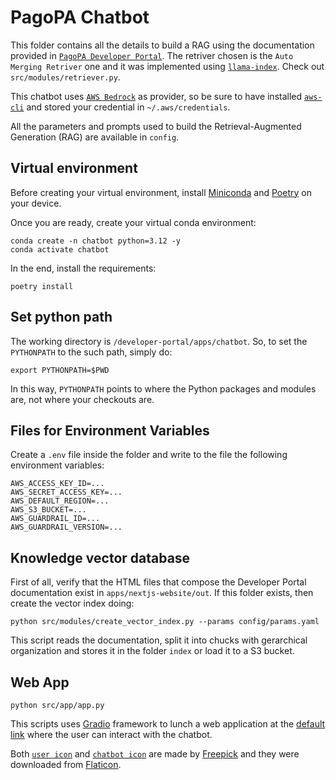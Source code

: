 # PagoPA Chatbot

This folder contains all the details to build a RAG using the documentation provided in [`PagoPA Developer Portal`](https://developer.pagopa.it/). The retriver chosen is the `Auto Merging Retriver` one and it was implemented using [`llama-index`](https://docs.llamaindex.ai/en/stable/). Check out `src/modules/retriever.py`.

This chatbot uses [`AWS Bedrock`](https://aws.amazon.com/bedrock/) as provider, so be sure to have installed [`aws-cli`](https://docs.aws.amazon.com/cli/latest/userguide/getting-started-install.html) and stored your credential in `~/.aws/credentials`.

All the parameters and prompts used to build the Retrieval-Augmented Generation (RAG) are available in `config`.

## Virtual environment

Before creating your virtual environment, install [Miniconda](https://docs.anaconda.com/miniconda/#quick-command-line-install) and [Poetry](https://python-poetry.org/docs/main#installation) on your device.

Once you are ready, create your virtual conda environment:

    conda create -n chatbot python=3.12 -y
    conda activate chatbot

In the end, install the requirements:

    poetry install

## Set python path

The working directory is `/developer-portal/apps/chatbot`. So, to set the `PYTHONPATH` to the such path, simply do:

    export PYTHONPATH=$PWD

In this way, `PYTHONPATH` points to where the Python packages and modules are, not where your checkouts are.

## Files for Environment Variables

Create a `.env` file inside the folder and write to the file the following environment variables:

    AWS_ACCESS_KEY_ID=...
    AWS_SECRET_ACCESS_KEY=...
    AWS_DEFAULT_REGION=...
    AWS_S3_BUCKET=...
    AWS_GUARDRAIL_ID=...
    AWS_GUARDRAIL_VERSION=...

## Knowledge vector database

First of all, verify that the HTML files that compose the Developer Portal documentation exist in `apps/nextjs-website/out`. If this folder exists, then create the vector index doing:

    python src/modules/create_vector_index.py --params config/params.yaml

This script reads the documentation, split it into chucks with gerarchical organization and stores it in the folder `index` or load it to a S3 bucket.

## Web App

    python src/app/app.py

This scripts uses [Gradio](https://www.gradio.app/) framework to lunch a web application at the [default link](http://127.0.0.1:7860) where the user can interact with the chatbot.

Both [`user icon`](https://www.flaticon.com/free-icon/user_1077012) and [`chatbot icon`](https://www.flaticon.com/free-icon/chatbot_8943377) are made by [Freepick](https://www.freepik.com/) and they were downloaded from [Flaticon](https://www.flaticon.com/).
